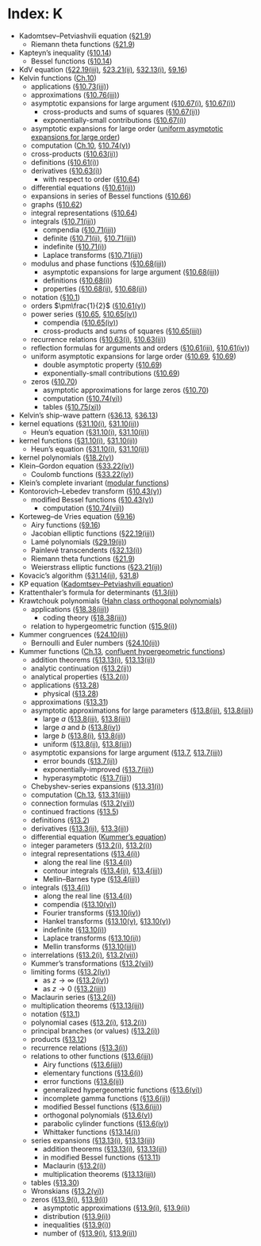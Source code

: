 # Index: K

- Kadomtsev–Petviashvili equation ([§21.9](../21.9.html "§21.9 Integrable Equations ‣ Applications ‣ Chapter 21 Multidimensional Theta Functions"))
  - Riemann theta functions ([§21.9](../21.9.html "§21.9 Integrable Equations ‣ Applications ‣ Chapter 21 Multidimensional Theta Functions"))
- Kapteyn’s inequality ([§10.14](../10.14.md#Px1 "Kapteyn’s Inequality ‣ §10.14 Inequalities; Monotonicity ‣ Bessel and Hankel Functions ‣ Chapter 10 Bessel Functions"))
  - Bessel functions ([§10.14](../10.14.md#Px1 "Kapteyn’s Inequality ‣ §10.14 Inequalities; Monotonicity ‣ Bessel and Hankel Functions ‣ Chapter 10 Bessel Functions"))
- KdV equation ([§22.19(iii)](../22.19.md#iii.p1 "§22.19(iii) Nonlinear ODEs and PDEs ‣ §22.19 Physical Applications ‣ Applications ‣ Chapter 22 Jacobian Elliptic Functions"), [§23.21(ii)](../23.21.md#ii.p1 "§23.21(ii) Nonlinear Evolution Equations ‣ §23.21 Physical Applications ‣ Applications ‣ Chapter 23 Weierstrass Elliptic and Modular Functions"), [§32.13(i)](../32.13.md#i.p1 "§32.13(i) Korteweg–de Vries and Modified Korteweg–de Vries Equations ‣ §32.13 Reductions of Partial Differential Equations ‣ Applications ‣ Chapter 32 Painlevé Transcendents"), [§9.16](../9.16.html "§9.16 Physical Applications ‣ Applications ‣ Chapter 9 Airy and Related Functions"))
- Kelvin functions ([Ch.10](../10.md#PT5 "Kelvin Functions ‣ Chapter 10 Bessel Functions"))
  - applications ([§10.73(iii)](../10.73.md#iii "§10.73(iii) Kelvin Functions ‣ §10.73 Physical Applications ‣ Applications ‣ Chapter 10 Bessel Functions"))
  - approximations ([§10.76(iii)](../10.76.md#Px8 "Kelvin Functions ‣ §10.76(iii) Other Functions ‣ §10.76 Approximations ‣ Computation ‣ Chapter 10 Bessel Functions"))
  - asymptotic expansions for large argument ([§10.67(i)](../10.67.md#i "§10.67(i) ber_𝜈𝑥,bei_𝜈𝑥,ker_𝜈𝑥,kei_𝜈𝑥, and Derivatives ‣ §10.67 Asymptotic Expansions for Large Argument ‣ Kelvin Functions ‣ Chapter 10 Bessel Functions"), [§10.67(i)](../10.67.md#i.p2 "§10.67(i) ber_𝜈𝑥,bei_𝜈𝑥,ker_𝜈𝑥,kei_𝜈𝑥, and Derivatives ‣ §10.67 Asymptotic Expansions for Large Argument ‣ Kelvin Functions ‣ Chapter 10 Bessel Functions"))
    - cross-products and sums of squares ([§10.67(ii)](../10.67.md#ii "§10.67(ii) Cross-Products and Sums of Squares in the Case 𝜈=0 ‣ §10.67 Asymptotic Expansions for Large Argument ‣ Kelvin Functions ‣ Chapter 10 Bessel Functions"))
    - exponentially-small contributions ([§10.67(i)](../10.67.md#i.p2 "§10.67(i) ber_𝜈𝑥,bei_𝜈𝑥,ker_𝜈𝑥,kei_𝜈𝑥, and Derivatives ‣ §10.67 Asymptotic Expansions for Large Argument ‣ Kelvin Functions ‣ Chapter 10 Bessel Functions"))
  - asymptotic expansions for large order ([uniform asymptotic expansions for large order](K.md#Kelvinfunctions.uniformasymptoticexpansionsforlargeorder "Index K ‣ Index"))
  - computation ([Ch.10](../10.md#PT7 "Computation ‣ Chapter 10 Bessel Functions"), [§10.74(v)](../10.74.md#v.p1 "§10.74(v) Continued Fractions ‣ §10.74 Methods of Computation ‣ Computation ‣ Chapter 10 Bessel Functions"))
  - cross-products ([§10.63(ii)](../10.63.md#ii "§10.63(ii) Cross-Products ‣ §10.63 Recurrence Relations and Derivatives ‣ Kelvin Functions ‣ Chapter 10 Bessel Functions"))
  - definitions ([§10.61(i)](../10.61.md#i "§10.61(i) Definitions ‣ §10.61 Definitions and Basic Properties ‣ Kelvin Functions ‣ Chapter 10 Bessel Functions"))
  - derivatives ([§10.63(i)](../10.63.md#i.p1 "§10.63(i) ber_𝜈𝑥, bei_𝜈𝑥, ker_𝜈𝑥, kei_𝜈𝑥 ‣ §10.63 Recurrence Relations and Derivatives ‣ Kelvin Functions ‣ Chapter 10 Bessel Functions"))
    - with respect to order ([§10.64](../10.64.md#Px1.p1 "Schläfli-Type Integrals ‣ §10.64 Integral Representations ‣ Kelvin Functions ‣ Chapter 10 Bessel Functions"))
  - differential equations ([§10.61(ii)](../10.61.md#ii "§10.61(ii) Differential Equations ‣ §10.61 Definitions and Basic Properties ‣ Kelvin Functions ‣ Chapter 10 Bessel Functions"))
  - expansions in series of Bessel functions ([§10.66](../10.66.html "§10.66 Expansions in Series of Bessel Functions ‣ Kelvin Functions ‣ Chapter 10 Bessel Functions"))
  - graphs ([§10.62](../10.62.html "§10.62 Graphs ‣ Kelvin Functions ‣ Chapter 10 Bessel Functions"))
  - integral representations ([§10.64](../10.64.html "§10.64 Integral Representations ‣ Kelvin Functions ‣ Chapter 10 Bessel Functions"))
  - integrals ([§10.71(iii)](../10.71.md#iii "§10.71(iii) Compendia ‣ §10.71 Integrals ‣ Kelvin Functions ‣ Chapter 10 Bessel Functions"))
    - compendia ([§10.71(iii)](../10.71.md#iii "§10.71(iii) Compendia ‣ §10.71 Integrals ‣ Kelvin Functions ‣ Chapter 10 Bessel Functions"))
    - definite ([§10.71(ii)](../10.71.md#ii "§10.71(ii) Definite Integrals ‣ §10.71 Integrals ‣ Kelvin Functions ‣ Chapter 10 Bessel Functions"), [§10.71(iii)](../10.71.md#iii.p2 "§10.71(iii) Compendia ‣ §10.71 Integrals ‣ Kelvin Functions ‣ Chapter 10 Bessel Functions"))
    - indefinite ([§10.71(i)](../10.71.md#i "§10.71(i) Indefinite Integrals ‣ §10.71 Integrals ‣ Kelvin Functions ‣ Chapter 10 Bessel Functions"))
    - Laplace transforms ([§10.71(iii)](../10.71.md#iii.p2 "§10.71(iii) Compendia ‣ §10.71 Integrals ‣ Kelvin Functions ‣ Chapter 10 Bessel Functions"))
  - modulus and phase functions ([§10.68(iii)](../10.68.md#iii "§10.68(iii) Asymptotic Expansions for Large Argument ‣ §10.68 Modulus and Phase Functions ‣ Kelvin Functions ‣ Chapter 10 Bessel Functions"))
    - asymptotic expansions for large argument ([§10.68(iii)](../10.68.md#iii "§10.68(iii) Asymptotic Expansions for Large Argument ‣ §10.68 Modulus and Phase Functions ‣ Kelvin Functions ‣ Chapter 10 Bessel Functions"))
    - definitions ([§10.68(i)](../10.68.md#i "§10.68(i) Definitions ‣ §10.68 Modulus and Phase Functions ‣ Kelvin Functions ‣ Chapter 10 Bessel Functions"))
    - properties ([§10.68(ii)](../10.68.md#ii "§10.68(ii) Basic Properties ‣ §10.68 Modulus and Phase Functions ‣ Kelvin Functions ‣ Chapter 10 Bessel Functions"), [§10.68(ii)](../10.68.md#ii.p3 "§10.68(ii) Basic Properties ‣ §10.68 Modulus and Phase Functions ‣ Kelvin Functions ‣ Chapter 10 Bessel Functions"))
  - notation ([§10.1](../10.1.html "§10.1 Special Notation ‣ Notation ‣ Chapter 10 Bessel Functions"))
  - orders $\pm\frac{1}{2}$ ([§10.61(v)](../10.61.md#v "§10.61(v) Orders ±{1/2} ‣ §10.61 Definitions and Basic Properties ‣ Kelvin Functions ‣ Chapter 10 Bessel Functions"))
  - power series ([§10.65](../10.65.html "§10.65 Power Series ‣ Kelvin Functions ‣ Chapter 10 Bessel Functions"), [§10.65(iv)](../10.65.md#iv "§10.65(iv) Compendia ‣ §10.65 Power Series ‣ Kelvin Functions ‣ Chapter 10 Bessel Functions"))
    - compendia ([§10.65(iv)](../10.65.md#iv "§10.65(iv) Compendia ‣ §10.65 Power Series ‣ Kelvin Functions ‣ Chapter 10 Bessel Functions"))
    - cross-products and sums of squares ([§10.65(iii)](../10.65.md#iii "§10.65(iii) Cross-Products and Sums of Squares ‣ §10.65 Power Series ‣ Kelvin Functions ‣ Chapter 10 Bessel Functions"))
  - recurrence relations ([§10.63(i)](../10.63.md#i "§10.63(i) ber_𝜈𝑥, bei_𝜈𝑥, ker_𝜈𝑥, kei_𝜈𝑥 ‣ §10.63 Recurrence Relations and Derivatives ‣ Kelvin Functions ‣ Chapter 10 Bessel Functions"), [§10.63(ii)](../10.63.md#ii.p2 "§10.63(ii) Cross-Products ‣ §10.63 Recurrence Relations and Derivatives ‣ Kelvin Functions ‣ Chapter 10 Bessel Functions"))
  - reflection formulas for arguments and orders ([§10.61(iii)](../10.61.md#iii "§10.61(iii) Reflection Formulas for Arguments ‣ §10.61 Definitions and Basic Properties ‣ Kelvin Functions ‣ Chapter 10 Bessel Functions"), [§10.61(iv)](../10.61.md#iv "§10.61(iv) Reflection Formulas for Orders ‣ §10.61 Definitions and Basic Properties ‣ Kelvin Functions ‣ Chapter 10 Bessel Functions"))
  - uniform asymptotic expansions for large order ([§10.69](../10.69.html "§10.69 Uniform Asymptotic Expansions for Large Order ‣ Kelvin Functions ‣ Chapter 10 Bessel Functions"), [§10.69](../10.69.md#p3 "§10.69 Uniform Asymptotic Expansions for Large Order ‣ Kelvin Functions ‣ Chapter 10 Bessel Functions"))
    - double asymptotic property ([§10.69](../10.69.md#p2 "§10.69 Uniform Asymptotic Expansions for Large Order ‣ Kelvin Functions ‣ Chapter 10 Bessel Functions"))
    - exponentially-small contributions ([§10.69](../10.69.md#p3 "§10.69 Uniform Asymptotic Expansions for Large Order ‣ Kelvin Functions ‣ Chapter 10 Bessel Functions"))
  - zeros ([§10.70](../10.70.html "§10.70 Zeros ‣ Kelvin Functions ‣ Chapter 10 Bessel Functions"))
    - asymptotic approximations for large zeros ([§10.70](../10.70.html "§10.70 Zeros ‣ Kelvin Functions ‣ Chapter 10 Bessel Functions"))
    - computation ([§10.74(vi)](../10.74.md#vi "§10.74(vi) Zeros and Associated Values ‣ §10.74 Methods of Computation ‣ Computation ‣ Chapter 10 Bessel Functions"))
    - tables ([§10.75(xi)](../10.75.md#xi "§10.75(xi) Kelvin Functions and their Derivatives ‣ §10.75 Tables ‣ Computation ‣ Chapter 10 Bessel Functions"))
- Kelvin’s ship-wave pattern ([§36.13](../36.13.html "§36.13 Kelvin’s Ship-Wave Pattern ‣ Applications ‣ Chapter 36 Integrals with Coalescing Saddles"), [§36.13](../36.13.html "§36.13 Kelvin’s Ship-Wave Pattern ‣ Applications ‣ Chapter 36 Integrals with Coalescing Saddles"))
- kernel equations ([§31.10(i)](../31.10.md#Px1.p1 "Kernel Functions ‣ §31.10(i) Type I ‣ §31.10 Integral Equations and Representations ‣ Properties ‣ Chapter 31 Heun Functions"), [§31.10(ii)](../31.10.md#Px4.p1 "Kernel Functions ‣ §31.10(ii) Type II ‣ §31.10 Integral Equations and Representations ‣ Properties ‣ Chapter 31 Heun Functions"))
  - Heun’s equation ([§31.10(i)](../31.10.md#Px1.p1 "Kernel Functions ‣ §31.10(i) Type I ‣ §31.10 Integral Equations and Representations ‣ Properties ‣ Chapter 31 Heun Functions"), [§31.10(ii)](../31.10.md#Px4.p1 "Kernel Functions ‣ §31.10(ii) Type II ‣ §31.10 Integral Equations and Representations ‣ Properties ‣ Chapter 31 Heun Functions"))
- kernel functions ([§31.10(i)](../31.10.md#Px1.p1 "Kernel Functions ‣ §31.10(i) Type I ‣ §31.10 Integral Equations and Representations ‣ Properties ‣ Chapter 31 Heun Functions"), [§31.10(ii)](../31.10.md#Px4.p1 "Kernel Functions ‣ §31.10(ii) Type II ‣ §31.10 Integral Equations and Representations ‣ Properties ‣ Chapter 31 Heun Functions"))
  - Heun’s equation ([§31.10(i)](../31.10.md#Px1.p1 "Kernel Functions ‣ §31.10(i) Type I ‣ §31.10 Integral Equations and Representations ‣ Properties ‣ Chapter 31 Heun Functions"), [§31.10(ii)](../31.10.md#Px4.p1 "Kernel Functions ‣ §31.10(ii) Type II ‣ §31.10 Integral Equations and Representations ‣ Properties ‣ Chapter 31 Heun Functions"))
- kernel polynomials ([§18.2(v)](../18.2.md#Px12 "Kernel Polynomials ‣ §18.2(v) Christoffel–Darboux Formula ‣ §18.2 General Orthogonal Polynomials ‣ General Orthogonal Polynomials ‣ Chapter 18 Orthogonal Polynomials"))
- Klein–Gordon equation ([§33.22(iv)](../33.22.md#iv "§33.22(iv) Klein–Gordon and Dirac Equations ‣ §33.22 Particle Scattering and Atomic and Molecular Spectra ‣ Physical Applications ‣ Chapter 33 Coulomb Functions"))
  - Coulomb functions ([§33.22(iv)](../33.22.md#iv "§33.22(iv) Klein–Gordon and Dirac Equations ‣ §33.22 Particle Scattering and Atomic and Molecular Spectra ‣ Physical Applications ‣ Chapter 33 Coulomb Functions"))
- Klein’s complete invariant ([modular functions](M.md#modularfunctions "Index M ‣ Index"))
- Kontorovich–Lebedev transform ([§10.43(v)](../10.43.md#v "§10.43(v) Kontorovich–Lebedev Transform ‣ §10.43 Integrals ‣ Modified Bessel Functions ‣ Chapter 10 Bessel Functions"))
  - modified Bessel functions ([§10.43(v)](../10.43.md#v "§10.43(v) Kontorovich–Lebedev Transform ‣ §10.43 Integrals ‣ Modified Bessel Functions ‣ Chapter 10 Bessel Functions"))
    - computation ([§10.74(vii)](../10.74.md#Px7 "Kontorovich–Lebedev Transform ‣ §10.74(vii) Integrals ‣ §10.74 Methods of Computation ‣ Computation ‣ Chapter 10 Bessel Functions"))
- Korteweg–de Vries equation ([§9.16](../9.16.html "§9.16 Physical Applications ‣ Applications ‣ Chapter 9 Airy and Related Functions"))
  - Airy functions ([§9.16](../9.16.html "§9.16 Physical Applications ‣ Applications ‣ Chapter 9 Airy and Related Functions"))
  - Jacobian elliptic functions ([§22.19(iii)](../22.19.md#iii "§22.19(iii) Nonlinear ODEs and PDEs ‣ §22.19 Physical Applications ‣ Applications ‣ Chapter 22 Jacobian Elliptic Functions"))
  - Lamé polynomials ([§29.19(ii)](../29.19.md#ii "§29.19(ii) Lamé Polynomials ‣ §29.19 Physical Applications ‣ Applications ‣ Chapter 29 Lamé Functions"))
  - Painlevé transcendents ([§32.13(i)](../32.13.md#i.p2 "§32.13(i) Korteweg–de Vries and Modified Korteweg–de Vries Equations ‣ §32.13 Reductions of Partial Differential Equations ‣ Applications ‣ Chapter 32 Painlevé Transcendents"))
  - Riemann theta functions ([§21.9](../21.9.md#p1 "§21.9 Integrable Equations ‣ Applications ‣ Chapter 21 Multidimensional Theta Functions"))
  - Weierstrass elliptic functions ([§23.21(ii)](../23.21.md#ii "§23.21(ii) Nonlinear Evolution Equations ‣ §23.21 Physical Applications ‣ Applications ‣ Chapter 23 Weierstrass Elliptic and Modular Functions"))
- Kovacic’s algorithm ([§31.14(ii)](../31.14.md#ii "§31.14(ii) Kovacic’s Algorithm ‣ §31.14 General Fuchsian Equation ‣ Properties ‣ Chapter 31 Heun Functions"), [§31.8](../31.8.html "§31.8 Solutions via Quadratures ‣ Properties ‣ Chapter 31 Heun Functions"))
- KP equation ([Kadomtsev–Petviashvili equation](K.md#KadomtsevPetviashviliequation "Index K ‣ Index"))
- Krattenthaler’s formula for determinants ([§1.3(ii)](../1.3.md#Px8 "Krattenthaler’s Formula ‣ §1.3(ii) Special Determinants ‣ §1.3 Determinants, Linear Operators, and Spectral Expansions ‣ Topics of Discussion ‣ Chapter 1 Algebraic and Analytic Methods"))
- Krawtchouk polynomials ([Hahn class orthogonal polynomials](H.md#Hahnclassorthogonalpolynomials "Index H ‣ Index"))
  - applications ([§18.38(iii)](../18.38.md#Px12 "Coding Theory ‣ §18.38(iii) Other OP’s ‣ §18.38 Mathematical Applications ‣ Applications ‣ Chapter 18 Orthogonal Polynomials"))
    - coding theory ([§18.38(iii)](../18.38.md#Px12 "Coding Theory ‣ §18.38(iii) Other OP’s ‣ §18.38 Mathematical Applications ‣ Applications ‣ Chapter 18 Orthogonal Polynomials"))
  - relation to hypergeometric function ([§15.9(i)](../15.9.md#Px5 "Krawtchouk ‣ §15.9(i) Orthogonal Polynomials ‣ §15.9 Relations to Other Functions ‣ Properties ‣ Chapter 15 Hypergeometric Function"))
- Kummer congruences ([§24.10(ii)](../24.10.md#ii "§24.10(ii) Kummer Congruences ‣ §24.10 Arithmetic Properties ‣ Properties ‣ Chapter 24 Bernoulli and Euler Polynomials"))
  - Bernoulli and Euler numbers ([§24.10(ii)](../24.10.md#ii "§24.10(ii) Kummer Congruences ‣ §24.10 Arithmetic Properties ‣ Properties ‣ Chapter 24 Bernoulli and Euler Polynomials"))
- Kummer functions ([Ch.13](../13.md#PT2 "Kummer Functions ‣ Chapter 13 Confluent Hypergeometric Functions"), [confluent hypergeometric functions](C.md#confluenthypergeometricfunctions "Index C ‣ Index"))
  - addition theorems ([§13.13(i)](../13.13.md#i "§13.13(i) Addition Theorems for 𝑀(𝑎,𝑏,𝑧) ‣ §13.13 Addition and Multiplication Theorems ‣ Kummer Functions ‣ Chapter 13 Confluent Hypergeometric Functions"), [§13.13(ii)](../13.13.md#ii.p1 "§13.13(ii) Addition Theorems for 𝑈(𝑎,𝑏,𝑧) ‣ §13.13 Addition and Multiplication Theorems ‣ Kummer Functions ‣ Chapter 13 Confluent Hypergeometric Functions"))
  - analytic continuation ([§13.2(ii)](../13.2.md#ii "§13.2(ii) Analytic Continuation ‣ §13.2 Definitions and Basic Properties ‣ Kummer Functions ‣ Chapter 13 Confluent Hypergeometric Functions"))
  - analytical properties ([§13.2(i)](../13.2.md#Px2.p2 "Standard Solutions ‣ §13.2(i) Differential Equation ‣ §13.2 Definitions and Basic Properties ‣ Kummer Functions ‣ Chapter 13 Confluent Hypergeometric Functions"))
  - applications ([§13.28](../13.28.html "§13.28 Physical Applications ‣ Applications ‣ Chapter 13 Confluent Hypergeometric Functions"))
    - physical ([§13.28](../13.28.html "§13.28 Physical Applications ‣ Applications ‣ Chapter 13 Confluent Hypergeometric Functions"))
  - approximations ([§13.31](../13.31.html "§13.31 Approximations ‣ Computation ‣ Chapter 13 Confluent Hypergeometric Functions"))
  - asymptotic approximations for large parameters ([§13.8(iii)](../13.8.md#iii "§13.8(iii) Large 𝑎 ‣ §13.8 Asymptotic Approximations for Large Parameters ‣ Kummer Functions ‣ Chapter 13 Confluent Hypergeometric Functions"), [§13.8(iii)](../13.8.md#iii.p5 "§13.8(iii) Large 𝑎 ‣ §13.8 Asymptotic Approximations for Large Parameters ‣ Kummer Functions ‣ Chapter 13 Confluent Hypergeometric Functions"))
    - large $a$ ([§13.8(iii)](../13.8.md#iii "§13.8(iii) Large 𝑎 ‣ §13.8 Asymptotic Approximations for Large Parameters ‣ Kummer Functions ‣ Chapter 13 Confluent Hypergeometric Functions"), [§13.8(iii)](../13.8.md#iii.p5 "§13.8(iii) Large 𝑎 ‣ §13.8 Asymptotic Approximations for Large Parameters ‣ Kummer Functions ‣ Chapter 13 Confluent Hypergeometric Functions"))
    - large $a$ and $b$ ([§13.8(iv)](../13.8.md#iv "§13.8(iv) Large 𝑎 and 𝑏 ‣ §13.8 Asymptotic Approximations for Large Parameters ‣ Kummer Functions ‣ Chapter 13 Confluent Hypergeometric Functions"))
    - large $b$ ([§13.8(i)](../13.8.md#i "§13.8(i) Large |𝑏|, Fixed 𝑎 and 𝑧 ‣ §13.8 Asymptotic Approximations for Large Parameters ‣ Kummer Functions ‣ Chapter 13 Confluent Hypergeometric Functions"), [§13.8(ii)](../13.8.md#ii "§13.8(ii) Large 𝑏 and 𝑧, Fixed 𝑎 and 𝑏/𝑧 ‣ §13.8 Asymptotic Approximations for Large Parameters ‣ Kummer Functions ‣ Chapter 13 Confluent Hypergeometric Functions"))
    - uniform ([§13.8(ii)](../13.8.md#ii "§13.8(ii) Large 𝑏 and 𝑧, Fixed 𝑎 and 𝑏/𝑧 ‣ §13.8 Asymptotic Approximations for Large Parameters ‣ Kummer Functions ‣ Chapter 13 Confluent Hypergeometric Functions"), [§13.8(iii)](../13.8.md#iii.p5 "§13.8(iii) Large 𝑎 ‣ §13.8 Asymptotic Approximations for Large Parameters ‣ Kummer Functions ‣ Chapter 13 Confluent Hypergeometric Functions"))
  - asymptotic expansions for large argument ([§13.7](../13.7.html "§13.7 Asymptotic Expansions for Large Argument ‣ Kummer Functions ‣ Chapter 13 Confluent Hypergeometric Functions"), [§13.7(iii)](../13.7.md#iii "§13.7(iii) Exponentially-Improved Expansion ‣ §13.7 Asymptotic Expansions for Large Argument ‣ Kummer Functions ‣ Chapter 13 Confluent Hypergeometric Functions"))
    - error bounds ([§13.7(ii)](../13.7.md#ii "§13.7(ii) Error Bounds ‣ §13.7 Asymptotic Expansions for Large Argument ‣ Kummer Functions ‣ Chapter 13 Confluent Hypergeometric Functions"))
    - exponentially-improved ([§13.7(iii)](../13.7.md#iii "§13.7(iii) Exponentially-Improved Expansion ‣ §13.7 Asymptotic Expansions for Large Argument ‣ Kummer Functions ‣ Chapter 13 Confluent Hypergeometric Functions"))
    - hyperasymptotic ([§13.7(iii)](../13.7.md#iii "§13.7(iii) Exponentially-Improved Expansion ‣ §13.7 Asymptotic Expansions for Large Argument ‣ Kummer Functions ‣ Chapter 13 Confluent Hypergeometric Functions"))
  - Chebyshev-series expansions ([§13.31(i)](../13.31.md#i "§13.31(i) Chebyshev-Series Expansions ‣ §13.31 Approximations ‣ Computation ‣ Chapter 13 Confluent Hypergeometric Functions"))
  - computation ([Ch.13](../13.md#PT5 "Computation ‣ Chapter 13 Confluent Hypergeometric Functions"), [§13.31(iii)](../13.31.md#iii.p2 "§13.31(iii) Rational Approximations ‣ §13.31 Approximations ‣ Computation ‣ Chapter 13 Confluent Hypergeometric Functions"))
  - connection formulas ([§13.2(vii)](../13.2.md#vii "§13.2(vii) Connection Formulas ‣ §13.2 Definitions and Basic Properties ‣ Kummer Functions ‣ Chapter 13 Confluent Hypergeometric Functions"))
  - continued fractions ([§13.5](../13.5.html "§13.5 Continued Fractions ‣ Kummer Functions ‣ Chapter 13 Confluent Hypergeometric Functions"))
  - definitions ([§13.2](../13.2.html "§13.2 Definitions and Basic Properties ‣ Kummer Functions ‣ Chapter 13 Confluent Hypergeometric Functions"))
  - derivatives ([§13.3(ii)](../13.3.md#ii "§13.3(ii) Differentiation Formulas ‣ §13.3 Recurrence Relations and Derivatives ‣ Kummer Functions ‣ Chapter 13 Confluent Hypergeometric Functions"), [§13.3(ii)](../13.3.md#ii.p2 "§13.3(ii) Differentiation Formulas ‣ §13.3 Recurrence Relations and Derivatives ‣ Kummer Functions ‣ Chapter 13 Confluent Hypergeometric Functions"))
  - differential equation ([Kummer’s equation](K.md#Kummersequation "Index K ‣ Index"))
  - integer parameters ([§13.2(i)](../13.2.md#Px1 "Kummer’s Equation ‣ §13.2(i) Differential Equation ‣ §13.2 Definitions and Basic Properties ‣ Kummer Functions ‣ Chapter 13 Confluent Hypergeometric Functions"), [§13.2(i)](../13.2.md#Px2.p9 "Standard Solutions ‣ §13.2(i) Differential Equation ‣ §13.2 Definitions and Basic Properties ‣ Kummer Functions ‣ Chapter 13 Confluent Hypergeometric Functions"))
  - integral representations ([§13.4(i)](../13.4.md#i "§13.4(i) Integrals Along the Real Line ‣ §13.4 Integral Representations ‣ Kummer Functions ‣ Chapter 13 Confluent Hypergeometric Functions"))
    - along the real line ([§13.4(i)](../13.4.md#i "§13.4(i) Integrals Along the Real Line ‣ §13.4 Integral Representations ‣ Kummer Functions ‣ Chapter 13 Confluent Hypergeometric Functions"))
    - contour integrals ([§13.4(ii)](../13.4.md#ii "§13.4(ii) Contour Integrals ‣ §13.4 Integral Representations ‣ Kummer Functions ‣ Chapter 13 Confluent Hypergeometric Functions"), [§13.4(iii)](../13.4.md#iii.p2 "§13.4(iii) Mellin–Barnes Integrals ‣ §13.4 Integral Representations ‣ Kummer Functions ‣ Chapter 13 Confluent Hypergeometric Functions"))
    - Mellin–Barnes type ([§13.4(iii)](../13.4.md#iii "§13.4(iii) Mellin–Barnes Integrals ‣ §13.4 Integral Representations ‣ Kummer Functions ‣ Chapter 13 Confluent Hypergeometric Functions"))
  - integrals ([§13.4(i)](../13.4.md#i "§13.4(i) Integrals Along the Real Line ‣ §13.4 Integral Representations ‣ Kummer Functions ‣ Chapter 13 Confluent Hypergeometric Functions"))
    - along the real line ([§13.4(i)](../13.4.md#i "§13.4(i) Integrals Along the Real Line ‣ §13.4 Integral Representations ‣ Kummer Functions ‣ Chapter 13 Confluent Hypergeometric Functions"))
    - compendia ([§13.10(vi)](../13.10.md#vi "§13.10(vi) Other Integrals ‣ §13.10 Integrals ‣ Kummer Functions ‣ Chapter 13 Confluent Hypergeometric Functions"))
    - Fourier transforms ([§13.10(iv)](../13.10.md#iv "§13.10(iv) Fourier Transforms ‣ §13.10 Integrals ‣ Kummer Functions ‣ Chapter 13 Confluent Hypergeometric Functions"))
    - Hankel transforms ([§13.10(v)](../13.10.md#v "§13.10(v) Hankel Transforms ‣ §13.10 Integrals ‣ Kummer Functions ‣ Chapter 13 Confluent Hypergeometric Functions"), [§13.10(v)](../13.10.md#v.p2 "§13.10(v) Hankel Transforms ‣ §13.10 Integrals ‣ Kummer Functions ‣ Chapter 13 Confluent Hypergeometric Functions"))
    - indefinite ([§13.10(i)](../13.10.md#i "§13.10(i) Indefinite Integrals ‣ §13.10 Integrals ‣ Kummer Functions ‣ Chapter 13 Confluent Hypergeometric Functions"))
    - Laplace transforms ([§13.10(ii)](../13.10.md#ii "§13.10(ii) Laplace Transforms ‣ §13.10 Integrals ‣ Kummer Functions ‣ Chapter 13 Confluent Hypergeometric Functions"))
    - Mellin transforms ([§13.10(iii)](../13.10.md#iii "§13.10(iii) Mellin Transforms ‣ §13.10 Integrals ‣ Kummer Functions ‣ Chapter 13 Confluent Hypergeometric Functions"))
  - interrelations ([§13.2(i)](../13.2.md#Px2 "Standard Solutions ‣ §13.2(i) Differential Equation ‣ §13.2 Definitions and Basic Properties ‣ Kummer Functions ‣ Chapter 13 Confluent Hypergeometric Functions"), [§13.2(vii)](../13.2.md#Px3 "Kummer’s Transformations ‣ §13.2(vii) Connection Formulas ‣ §13.2 Definitions and Basic Properties ‣ Kummer Functions ‣ Chapter 13 Confluent Hypergeometric Functions"))
  - Kummer’s transformations ([§13.2(vii)](../13.2.md#Px3 "Kummer’s Transformations ‣ §13.2(vii) Connection Formulas ‣ §13.2 Definitions and Basic Properties ‣ Kummer Functions ‣ Chapter 13 Confluent Hypergeometric Functions"))
  - limiting forms ([§13.2(iv)](../13.2.md#iv "§13.2(iv) Limiting Forms as 𝑧→∞ ‣ §13.2 Definitions and Basic Properties ‣ Kummer Functions ‣ Chapter 13 Confluent Hypergeometric Functions"))
    - as $z\rightarrow\infty$ ([§13.2(iv)](../13.2.md#iv "§13.2(iv) Limiting Forms as 𝑧→∞ ‣ §13.2 Definitions and Basic Properties ‣ Kummer Functions ‣ Chapter 13 Confluent Hypergeometric Functions"))
    - as $z\rightarrow 0$ ([§13.2(iii)](../13.2.md#iii "§13.2(iii) Limiting Forms as 𝑧→0 ‣ §13.2 Definitions and Basic Properties ‣ Kummer Functions ‣ Chapter 13 Confluent Hypergeometric Functions"))
  - Maclaurin series ([§13.2(i)](../13.2.md#Px2.p1 "Standard Solutions ‣ §13.2(i) Differential Equation ‣ §13.2 Definitions and Basic Properties ‣ Kummer Functions ‣ Chapter 13 Confluent Hypergeometric Functions"))
  - multiplication theorems ([§13.13(iii)](../13.13.md#iii "§13.13(iii) Multiplication Theorems for 𝑀(𝑎,𝑏,𝑧) and 𝑈(𝑎,𝑏,𝑧) ‣ §13.13 Addition and Multiplication Theorems ‣ Kummer Functions ‣ Chapter 13 Confluent Hypergeometric Functions"))
  - notation ([§13.1](../13.1.md#p2 "§13.1 Special Notation ‣ Notation ‣ Chapter 13 Confluent Hypergeometric Functions"))
  - polynomial cases ([§13.2(i)](../13.2.md#Px2 "Standard Solutions ‣ §13.2(i) Differential Equation ‣ §13.2 Definitions and Basic Properties ‣ Kummer Functions ‣ Chapter 13 Confluent Hypergeometric Functions"), [§13.2(i)](../13.2.md#Px2.p4 "Standard Solutions ‣ §13.2(i) Differential Equation ‣ §13.2 Definitions and Basic Properties ‣ Kummer Functions ‣ Chapter 13 Confluent Hypergeometric Functions"))
  - principal branches (or values) ([§13.2(i)](../13.2.md#Px2.p5 "Standard Solutions ‣ §13.2(i) Differential Equation ‣ §13.2 Definitions and Basic Properties ‣ Kummer Functions ‣ Chapter 13 Confluent Hypergeometric Functions"))
  - products ([§13.12](../13.12.html "§13.12 Products ‣ Kummer Functions ‣ Chapter 13 Confluent Hypergeometric Functions"))
  - recurrence relations ([§13.3(i)](../13.3.md#i "§13.3(i) Recurrence Relations ‣ §13.3 Recurrence Relations and Derivatives ‣ Kummer Functions ‣ Chapter 13 Confluent Hypergeometric Functions"))
  - relations to other functions ([§13.6(iii)](../13.6.md#iii "§13.6(iii) Modified Bessel Functions ‣ §13.6 Relations to Other Functions ‣ Kummer Functions ‣ Chapter 13 Confluent Hypergeometric Functions"))
    - Airy functions ([§13.6(iii)](../13.6.md#iii "§13.6(iii) Modified Bessel Functions ‣ §13.6 Relations to Other Functions ‣ Kummer Functions ‣ Chapter 13 Confluent Hypergeometric Functions"))
    - elementary functions ([§13.6(i)](../13.6.md#i "§13.6(i) Elementary Functions ‣ §13.6 Relations to Other Functions ‣ Kummer Functions ‣ Chapter 13 Confluent Hypergeometric Functions"))
    - error functions ([§13.6(ii)](../13.6.md#ii "§13.6(ii) Incomplete Gamma Functions ‣ §13.6 Relations to Other Functions ‣ Kummer Functions ‣ Chapter 13 Confluent Hypergeometric Functions"))
    - generalized hypergeometric functions ([§13.6(vi)](../13.6.md#vi "§13.6(vi) Generalized Hypergeometric Functions ‣ §13.6 Relations to Other Functions ‣ Kummer Functions ‣ Chapter 13 Confluent Hypergeometric Functions"))
    - incomplete gamma functions ([§13.6(ii)](../13.6.md#ii "§13.6(ii) Incomplete Gamma Functions ‣ §13.6 Relations to Other Functions ‣ Kummer Functions ‣ Chapter 13 Confluent Hypergeometric Functions"))
    - modified Bessel functions ([§13.6(iii)](../13.6.md#iii "§13.6(iii) Modified Bessel Functions ‣ §13.6 Relations to Other Functions ‣ Kummer Functions ‣ Chapter 13 Confluent Hypergeometric Functions"))
    - orthogonal polynomials ([§13.6(v)](../13.6.md#v "§13.6(v) Orthogonal Polynomials ‣ §13.6 Relations to Other Functions ‣ Kummer Functions ‣ Chapter 13 Confluent Hypergeometric Functions"))
    - parabolic cylinder functions ([§13.6(iv)](../13.6.md#iv "§13.6(iv) Parabolic Cylinder Functions ‣ §13.6 Relations to Other Functions ‣ Kummer Functions ‣ Chapter 13 Confluent Hypergeometric Functions"))
    - Whittaker functions ([§13.14(i)](../13.14.md#Px2.p1 "Standard Solutions ‣ §13.14(i) Differential Equation ‣ §13.14 Definitions and Basic Properties ‣ Whittaker Functions ‣ Chapter 13 Confluent Hypergeometric Functions"))
  - series expansions ([§13.13(i)](../13.13.md#i "§13.13(i) Addition Theorems for 𝑀(𝑎,𝑏,𝑧) ‣ §13.13 Addition and Multiplication Theorems ‣ Kummer Functions ‣ Chapter 13 Confluent Hypergeometric Functions"), [§13.13(ii)](../13.13.md#ii.p1 "§13.13(ii) Addition Theorems for 𝑈(𝑎,𝑏,𝑧) ‣ §13.13 Addition and Multiplication Theorems ‣ Kummer Functions ‣ Chapter 13 Confluent Hypergeometric Functions"))
    - addition theorems ([§13.13(i)](../13.13.md#i "§13.13(i) Addition Theorems for 𝑀(𝑎,𝑏,𝑧) ‣ §13.13 Addition and Multiplication Theorems ‣ Kummer Functions ‣ Chapter 13 Confluent Hypergeometric Functions"), [§13.13(ii)](../13.13.md#ii.p1 "§13.13(ii) Addition Theorems for 𝑈(𝑎,𝑏,𝑧) ‣ §13.13 Addition and Multiplication Theorems ‣ Kummer Functions ‣ Chapter 13 Confluent Hypergeometric Functions"))
    - in modified Bessel functions ([§13.11](../13.11.html "§13.11 Series ‣ Kummer Functions ‣ Chapter 13 Confluent Hypergeometric Functions"))
    - Maclaurin ([§13.2(i)](../13.2.md#Px2.p1 "Standard Solutions ‣ §13.2(i) Differential Equation ‣ §13.2 Definitions and Basic Properties ‣ Kummer Functions ‣ Chapter 13 Confluent Hypergeometric Functions"))
    - multiplication theorems ([§13.13(iii)](../13.13.md#iii "§13.13(iii) Multiplication Theorems for 𝑀(𝑎,𝑏,𝑧) and 𝑈(𝑎,𝑏,𝑧) ‣ §13.13 Addition and Multiplication Theorems ‣ Kummer Functions ‣ Chapter 13 Confluent Hypergeometric Functions"))
  - tables ([§13.30](../13.30.html "§13.30 Tables ‣ Computation ‣ Chapter 13 Confluent Hypergeometric Functions"))
  - Wronskians ([§13.2(vi)](../13.2.md#vi "§13.2(vi) Wronskians ‣ §13.2 Definitions and Basic Properties ‣ Kummer Functions ‣ Chapter 13 Confluent Hypergeometric Functions"))
  - zeros ([§13.9(i)](../13.9.md#i.p2 "§13.9(i) Zeros of 𝑀(𝑎,𝑏,𝑧) ‣ §13.9 Zeros ‣ Kummer Functions ‣ Chapter 13 Confluent Hypergeometric Functions"), [§13.9(i)](../13.9.md#i.p7 "§13.9(i) Zeros of 𝑀(𝑎,𝑏,𝑧) ‣ §13.9 Zeros ‣ Kummer Functions ‣ Chapter 13 Confluent Hypergeometric Functions"))
    - asymptotic approximations ([§13.9(i)](../13.9.md#i.p2 "§13.9(i) Zeros of 𝑀(𝑎,𝑏,𝑧) ‣ §13.9 Zeros ‣ Kummer Functions ‣ Chapter 13 Confluent Hypergeometric Functions"), [§13.9(i)](../13.9.md#i.p7 "§13.9(i) Zeros of 𝑀(𝑎,𝑏,𝑧) ‣ §13.9 Zeros ‣ Kummer Functions ‣ Chapter 13 Confluent Hypergeometric Functions"))
    - distribution ([§13.9(i)](../13.9.md#i "§13.9(i) Zeros of 𝑀(𝑎,𝑏,𝑧) ‣ §13.9 Zeros ‣ Kummer Functions ‣ Chapter 13 Confluent Hypergeometric Functions"))
    - inequalities ([§13.9(i)](../13.9.md#i.p3 "§13.9(i) Zeros of 𝑀(𝑎,𝑏,𝑧) ‣ §13.9 Zeros ‣ Kummer Functions ‣ Chapter 13 Confluent Hypergeometric Functions"))
    - number of ([§13.9(i)](../13.9.md#i "§13.9(i) Zeros of 𝑀(𝑎,𝑏,𝑧) ‣ §13.9 Zeros ‣ Kummer Functions ‣ Chapter 13 Confluent Hypergeometric Functions"), [§13.9(ii)](../13.9.md#ii "§13.9(ii) Zeros of 𝑈(𝑎,𝑏,𝑧) ‣ §13.9 Zeros ‣ Kummer Functions ‣ Chapter 13 Confluent Hypergeometric Functions"))